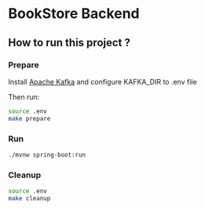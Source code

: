 # BookStore Backend
## How to run this project ? 
### Prepare
Install [Apache Kafka](https://kafka.apache.org/) and configure KAFKA_DIR to .env file

Then run: 
```bash
source .env
make prepare
```

### Run 
```bash
./mvnw spring-boot:run 
```

### Cleanup
```bash
source .env
make cleanup
```